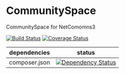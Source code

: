 CommunitySpace
==============

CommunitySpace for NetComomns3

[![Build Status](https://api.travis-ci.org/NetCommons3/CommunitySpace.png?branch=master)](https://travis-ci.org/NetCommons3/CommunitySpace)
[![Coverage Status](https://coveralls.io/repos/NetCommons3/CommunitySpace/badge.png?branch=master)](https://coveralls.io/r/NetCommons3/CommunitySpace?branch=master)

| dependencies  | status |
| ------------- | ------ |
| composer.json | [![Dependency Status](https://www.versioneye.com/user/projects/576dda7ee307540009c8c715/badge.png)](https://www.versioneye.com/user/projects/576dda7ee307540009c8c715) |
